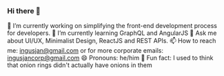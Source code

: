 ### Hi there 👋

🔭  I’m currently working on simplifying the front-end development process for developers.
🌱  I’m currently learning GraphQL and AngularJS
💬  Ask me about UI/UX, Minimalist Design, ReactJS and REST APIs.
📫  How to reach me: ingusjan@gmail.com or for more corporate emails: ingusjancorp@gmail.com
😄  Pronouns: he/him
🧅  Fun fact: I used to think that onion rings didn't actually have onions in them 

<!--
**ingusjan/ingusjan** is a ✨ _special_ ✨ repository because its `README.md` (this file) appears on your GitHub profile.

Here are some ideas to get you started:

- 🔭 I’m currently working on ...
- 🌱 I’m currently learning ...
- 👯 I’m looking to collaborate on ...
- 🤔 I’m looking for help with ...
- 💬 Ask me about ...
- 📫 How to reach me: ...
- 😄 Pronouns: ...
- ⚡ Fun fact: ...
-->

